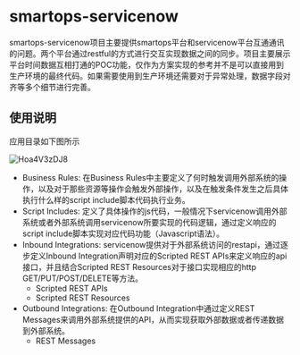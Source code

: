 # smartops-servicenow
smartops-servicenow项目主要提供smartops平台和servicenow平台互通通讯的问题。两个平台通过restful的方式进行交互实现数据之间的同步。项目主要展示平台时间数据互相打通的POC功能，仅作为方案实现的参考并不是可以直接用到生产环境的最终代码。如果需要使用到生产环境还需要对于异常处理，数据字段对齐等多个细节进行完善。

## 使用说明
应用目录如下图所示

![Hoa4V3zDJ8](https://github.com/swallretu/smartops-servicenow/assets/9640815/f809d88e-5840-450c-98d4-3bcd8746e99b)

- Business Rules: 在Business Rules中主要定义了何时触发调用外部系统的操作，以及对于那些资源等操作会触发外部操作，以及在触发条件发生之后具体执行什么样的script include脚本代码执行业务。
- Script Includes: 定义了具体操作的js代码，一般情况下servicenow调用外部系统或者外部系统调用servicenow所要实现的代码逻辑，通过定义响应的script include脚本实现对应代码功能（Javascript语法）。
- Inbound Integrations: servicenow提供对于外部系统访问的restapi，通过逐步定义Inbound Integration声明对应的Scripted REST APIs来定义响应的api接口，并且结合Scripted REST Resources对于接口实现相应的http GET/PUT/POST/DELETE等方法。
  - Scripted REST APIs
  - Scripted REST Resources 
- Outbound Integrations: 在Outbound Integration中通过定义REST Messages来调用外部系统提供的API，从而实现获取外部数据或者传递数据到外部系统。
  - REST Messages 
